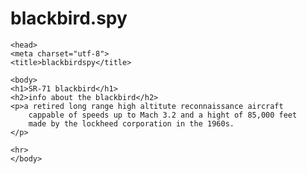 # blackbird.spy
<!DOCTYPE html>
<html>

    <head>
    <meta charset="utf-8">
    <title>blackbirdspy</title>
   </head>

    <body>
    <h1>SR-71 blackbird</h1>
    <h2>info about the blackbird</h2>
    <p>a retired long range high altitute reconnaissance aircraft
        cappable of speeds up to Mach 3.2 and a hight of 85,000 feet
        made by the lockheed corporation in the 1960s.
    </p>

    <hr>
    </body>

</html>
